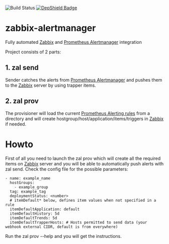 ![Build Status](https://travis-ci.com/devopyio/zabbix-alertmanager.svg?branch=master)
[![DepShield Badge](https://depshield.sonatype.org/badges/devopyio/zabbix-alertmanager/depshield.svg)](https://depshield.github.io)
# zabbix-alertmanager

Fully automated [Zabbix](https://www.zabbix.com/) and [Prometheus Alertmanager](https://prometheus.io/docs/alerting/alertmanager/) integration

 Project consists of 2 parts:
## 1. zal send
Sender catches the alerts from [Prometheus Alertmanager](https://prometheus.io/docs/alerting/alertmanager/) and pushes them to the [Zabbix](https://www.zabbix.com/) server by using trapper items.
 ## 2. zal prov
The provisioner will load the current [Prometheus Alerting rules](https://prometheus.io/docs/prometheus/latest/configuration/alerting_rules/) from a directory and will create hostgroup/host/application/items/triggers in [Zabbix](https://www.zabbix.com/) if needed. 
 # Howto
First of all you need to launch the zal prov which will create all the required items on [Zabbix](https://www.zabbix.com/) server and you will be able to
automatically push alerts with zal send.
 Check the config file for the possible parameters: 
```
- name: example_name
  hostGroups:
    - example_group
  tag: example_tag
  deploymentStatus: <number>
  # itemDefault* below, defines item values when not specified in a rule
  itemDefaultApplication: default
  itemDefaultHistory: 5d
  itemDefaultTrends: 5d
  itemDefaultTrapperHosts: # Hosts permitted to send data (your webhook external CIDR, default is from everywhere)
  ```
  Run the zal prov --help and you will get the instructions.
  
